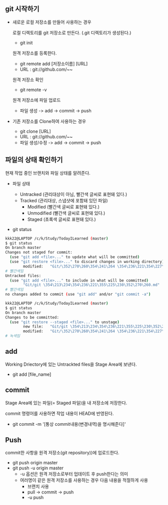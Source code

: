 ## git 시작하기

- 새로운 로컬 저장소를 만들어 사용하는 경우

  로컬 디렉토리를 git 저장소로 만든다. (.git 디렉토리가 생성된다.)

  - git init

  원격 저장소를 등록한다.

  - git remote add [저장소이름] [URL]
  - URL : git://github.com/~~

  원격 저장소 확인

  - git remote -v

  원격 저장소에 파일 업로드

  - 파일 생성 -> add -> commit -> push

- 기존 저장소를 Clone하여 사용하는 경우

  - git clone [URL]
  - URL : git://github.com/~~
  - 파일 생성/수정 -> add -> commit -> push



## 파일의 상태 확인하기

현재 작업 중인 브랜치와 파일 상태를 알려준다.

- 파일 상태
  - Untracked (관리대상이 아님, 빨간색 글씨로 표현돼 있다.)
  - Tracked (관리대상, 스냅샷에 포함돼 있던 파일)
    - Modified (빨간색 글씨로 표현돼 있다.)
    - Unmodified (빨간색 글씨로 표현돼 있다.)
    - Staged (초록색 글씨로 표현돼 있다.)

- git status

```bash
kkk22@LAPTOP /c/k/Study/TodayILearned (master)
$ git status
On branch master
Changes not staged for commit:
  (use "git add <file>..." to update what will be committed)
  (use "git restore <file>..." to discard changes in working directory)
        modified:   "Git/\352\270\260\354\241\264 \354\236\221\354\227\205\353\202\264\354\232\251 \354\236\204\354\213\234 \354\240\200\354\236\245\355\233\204 pull.md"
# 빨간색임
Untracked files:
  (use "git add <file>..." to include in what will be committed)
        "Git/git \354\213\234\354\236\221\355\225\230\352\270\260.md"
# 빨간색임
no changes added to commit (use "git add" and/or "git commit -a")
```

```bash
kkk22@LAPTOP /c/k/Study/TodayILearned (master)
$ git status
On branch master
Changes to be committed:
  (use "git restore --staged <file>..." to unstage)
        new file:   "Git/git \354\213\234\354\236\221\355\225\230\352\270\260.md"
        modified:   "Git/\352\270\260\354\241\264 \354\236\221\354\227\205\353\202\264\354\232\251 \354\236\204\354\213\234 \354\240\200\354\236\245\355\233\204 pull.md"
# 녹색임
```



## add

Working Driectory에 있는 Untrackted files을 Stage Area에 보낸다.

- git add [file_name]



## commit

Stage Area에 있는 파일(= Staged 파일)을 내 저장소에 저장한다.

commit 명령어를 사용하면 작업 내용이 HEAD에 반영된다.

- git commit -m '[통상 commit내용(변경내역)을 명시해준다]'



## Push

commit한 사항을 원격 저장소(git repository))에 업로드한다.

- git push origin master
- git push -u origin master
  - -u 옵션은 원격 저장소로부터 업데이트 후 push한다는 의미
  - 여러명이 같은 원격 저장소를 사용하는 경우 다음 내용을 적절하게 사용
    - 브랜치 사용
    - pull -> commit -> push
    - -u push